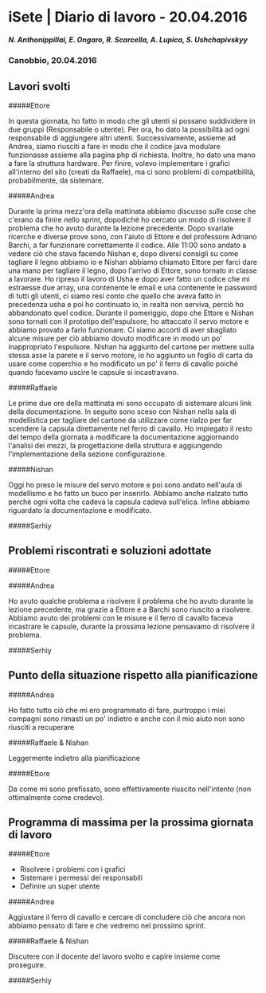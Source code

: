 

# iSete | Diario di lavoro - 20.04.2016
##### N. Anthonippillai, E. Ongaro, R. Scarcella, A. Lupica, S. Ushchapivskyy
### Canobbio, 20.04.2016

## Lavori svolti

#####Ettore

In questa giornata, ho fatto in modo che gli utenti si possano suddividere in due gruppi (Responsabile o utente).
Per ora, ho dato la possibilità ad ogni responsabile di aggiungere altri utenti. Successivamente, assieme ad Andrea,
siamo riusciti a fare in modo che il codice java modulare funzionasse assieme alla pagina php di richiesta.
Inoltre, ho dato una mano a fare la struttura hardware. Per finire, volevo implementare i grafici all'interno del sito
(creati da Raffaele), ma ci sono problemi di compatibilità, probabilmente, da sistemare.

#####Andrea

Durante la prima mezz'ora della mattinata abbiamo discusso sulle cose che c'erano da finire nello sprint, dopodiché ho cercato un modo di risolvere il problema che ho avuto durante la lezione precedente. Dopo svariate ricerche e diverse prove sono, con l'aiuto di Ettore e del professore Adriano Barchi, a far funzionare correttamente il codice.
Alle 11:00 sono andato a vedere ciò che stava facendo Nishan e, dopo diversi consigli su come tagliare il legno abbiamo io e Nishan abbiamo chiamato Ettore per farci dare una mano per tagliare il legno, dopo l'arrivo di Ettore, sono tornato in classe a lavorare.
Ho ripreso il lavoro di Usha e dopo aver fatto un codice che mi estraesse due array, una contenente le email e una contenente le password di tutti gli utenti, ci siamo resi conto che quello che aveva fatto in precedenza usha e poi ho continuato io, in realtà non serviva, perciò ho abbandonato quel codice.
Durante il pomeriggio, dopo che Ettore e Nishan sono tornati con il prototipo dell'espulsore, ho attaccato il servo motore e abbiamo provato a farlo funzionare. Ci siamo accorti di aver sbagliato alcune misure per ciò abbiamo dovuto modificare in modo un po' inappropriato l'espulsore. Nishan ha aggiunto del cartone per mettere sulla stessa asse la parete e il servo motore, io ho aggiunto un foglio di carta da usare come coperchio e ho modificato un po' il ferro di cavallo poiché quando facevamo uscire le capsule si incastravano.


#####Raffaele

Le prime due ore della mattinata mi sono occupato di sistemare alcuni
link della documentazione.
In seguito sono sceso con Nishan nella sala di modellistica per tagliare
del cartone da utilizzare come rialzo per far scendere la capsula
direttamente nel ferro di cavallo.
Ho impiegato il resto del tempo della giornata a modificare la documentazione
aggiornando l'analisi dei mezzi, la progettazione della struttura e aggiungendo
l'implementazione della sezione configurazione.

#####Nishan

Oggi ho preso le misure del servo motore e poi sono andato nell'aula di modellismo e ho fatto un buco per inserirlo.
Abbiamo anche rialzato tutto perchè ogni volta che cadeva la capsula cadeva sull'elica.
Infine abbiamo riguardato la documentazione e modificato.

#####Serhiy

##  Problemi riscontrati e soluzioni adottate

#####Ettore



#####Andrea

Ho avuto qualche problema a risolvere il problema che ho avuto durante la lezione precedente, ma grazie a Ettore e a Barchi sono riuscito a risolvere.
Abbiamo avuto dei problemi con le misure e il ferro di cavallo faceva incastrare le capsule, durante la prossima lezione pensavamo di risolvere il problema.

#####Serhiy

##  Punto della situazione rispetto alla pianificazione

#####Andrea

Ho fatto tutto ciò che mi ero programmato di fare, purtroppo i miei compagni sono rimasti un po' indietro e anche con il mio aiuto non sono riusciti a recuperare

#####Raffaele & Nishan

Leggermente indietro alla pianificazione

#####Ettore

Da come mi sono prefissato, sono effettivamente riuscito nell'intento (non ottimalmente come credevo).

## Programma di massima per la prossima giornata di lavoro

#####Ettore

- Risolvere i problemi con i grafici
- Sistemare i permessi dei responsabili
- Definire un super utente

#####Andrea

Aggiustare il ferro di cavallo e cercare di concludere ciò che ancora non abbiamo pensato di fare e che vedremo nel prossimo sprint.

#####Raffaele & Nishan

Discutere con il docente del lavoro svolto e capire insieme come proseguire.

#####Serhiy
